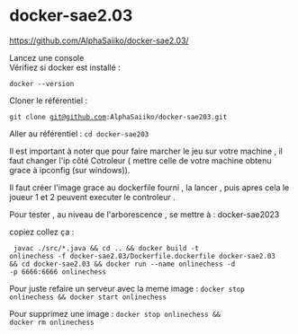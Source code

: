 # docker-sae2.03
https://github.com/AlphaSaiiko/docker-sae2.03/  

Lancez une console  
Vérifiez si docker est installé :  

<code>docker --version</code>  

Cloner le référentiel :  

<code>git clone git@github.com:AlphaSaiiko/docker-sae203.git</code>

Aller au référentiel :
<code>cd docker-sae203</code>

Il est important à noter que pour faire marcher le jeu sur votre machine , il faut changer l'ip côté Cotroleur ( mettre celle de votre machine obtenu grace à ipconfig (sur windows)).

Il faut créer l'image grace au dockerfile fourni , la lancer , puis apres cela le joueur 1 et 2 peuvent executer le controleur . 

Pour tester , au niveau de l'arborescence , se mettre à : docker-sae2023

copiez collez ça :

<code> javac ./src/*.java && cd .. && docker build -t onlinechess -f docker-sae2.03/Dockerfile.dockerfile docker-sae2.03 && cd docker-sae2.03 && docker run --name onlinechess -d -p 6666:6666 onlinechess </code>  

Pour juste refaire un serveur avec la meme image :
<code>docker stop onlinechess && docker start onlinechess</code>

Pour supprimez une image :
<code>docker stop onlinechess && docker rm onlinechess</code>
